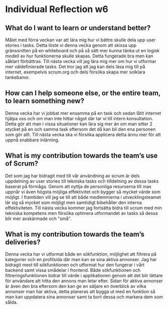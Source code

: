 # Individual Reflection w6

## What do I want to learn or understand better?
Målet med förra veckan var att lära mig hur vi bättre skulle dela upp user stories i tasks. Detta löste vi denna vecka genom att skissa upp gränssnitten på en whiteboard och på så sätt mer kunna tänka ut en logisk modell av hur funktionerna skulle skapas. Detta fungerade bra men kan såklart förbättras. Till nästa vecka vill jag lära mig mer om hur vi utformar mer väldefinierade tasks. Det tror jag att jag kan dels läsa mig till på internet, exempelvis scrum.org och dels försöka skapa mer solklara tankebanor. 

## How can I help someone else, or the entire team, to learn something new?
Denna vecka har vi jobbat mer ensamma på en task och sedan låtit internet hjälpa oss och om man inte hittar något där tar vi till intern konsultation. Detta gör att man i vissa situationer kan lära sig mer än om man sitter 2 stycket på en och samma task eftersom det då kan bli den ena personen som gör allt. Till nästa vecka ska vi försöka applicera detta ännu mer för att uppnå snabbare inlärning. 


## What is my contribution towards the team’s use of Scrum?
Det som jag har bidragit med till vår användning av scrum är dels uppdelning av user stories till tekniska tasks och tilldelning av dessa tasks baserat på förmåga. Genom att nyttja de personliga resurserna till max uppnår vi även högsta möjliga effektivitet och bygger så mycket värde som möjligt. I framtiden vill jag se till att både medlemmerna i utvecklingsteamet lär sig så mycket som möjligt men samtidigt bibehåller den interna effektiviteten. Till nästa vecka kommer jag fortsätta bidra till scrum med min tekniska kompetens men försöka optimera utformandet av tasks så dessa blir mer avskärmade och "små".

## What is my contribution towards the team’s deliveries?
Denna vecka har vi utformat både en sökfunktion, möjlighet att filtrera på kategorier och en profilsida där man kan se sina aktiva annonser. 
Jag har bidragit mest till sökfunktionen och utformat hur den fungerar i vårt backend samt vissa smådelar i frontend. Både sökfunktionen och filtreringsfunktionen bidrar till värde i applikationen genom att det blir lättare för användare att hitta den annons man letar efter. Sidan för aktiva annonser är även den bra eftersom den kan ge en säljare en överblick av vilka annonser man har aktiva, detta planeras att bygga ut med en funktion så man kan uppdatera sina annonser samt ta bort dessa och markera dem som sålda. 
